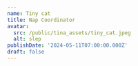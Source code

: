 ```yaml
---
name: Tiny cat
title: Nap Coordinator
avatar:
  src: /public/tina_assets/tiny_cat.jpeg
  alt: slep
publishDate: '2024-05-11T07:00:00.000Z'
draft: false
---
```

